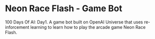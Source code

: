 # Neon Race Flash - Game Bot
100 Days Of AI: Day1.   A game bot built on OpenAI Universe that uses re-inforcement learning to learn how to play the arcade game Neon Race Flash.
